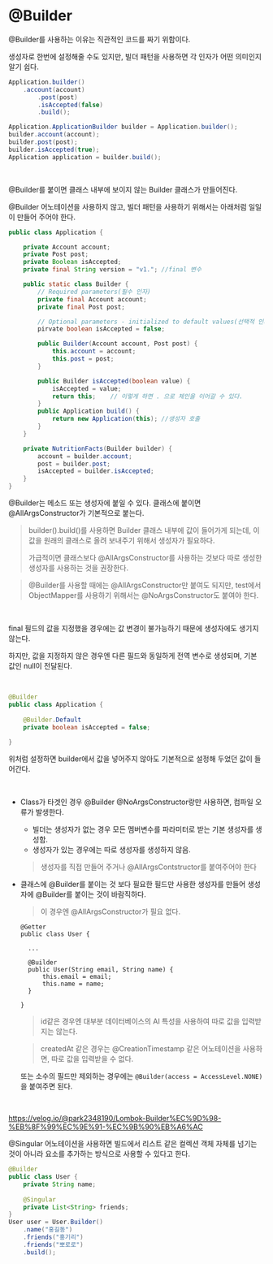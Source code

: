 # @Builder

@Builder를 사용하는 이유는 직관적인 코드를 짜기 위함이다.

생성자로 한번에 설정해줄 수도 있지만, 빌더 패턴을 사용하면 각 인자가 어떤 의미인지 알기 쉽다.

```java
Application.builder()
	.account(account)
    	.post(post)
    	.isAccepted(false)
    	.build();
```

```java
Application.ApplicationBuilder builder = Application.builder();
builder.account(account);
builder.post(post);
builder.isAccepted(true);
Application application = builder.build(); 
```

<br>

@Builder를 붙이면 클래스 내부에 보이지 않는 Builder 클래스가 만들어진다. 

@Builder 어노테이션을 사용하지 않고, 빌더 패턴을 사용하기 위해서는 아래처럼 일일이 만들어 주어야 한다.

```java
public class Application {

    private Account account;
    private Post post;
    private Boolean isAccepted;
    private final String version = "v1."; //final 변수

    public static class Builder {
        // Required parameters(필수 인자)
        private final Account account;
        private final Post post;

        // Optional parameters - initialized to default values(선택적 인자는 기본값으로 초기화)
        pirvate boolean isAccepted = false;

        public Builder(Account account, Post post) {
            this.account = account;
            this.post = post;
        }

        public Builder isAccepted(boolean value) {
            isAccepted = value;
            return this;    // 이렇게 하면 . 으로 체인을 이어갈 수 있다.
        }
        public Application build() {
            return new Application(this); //생성자 호출
        }
    }

    private NutritionFacts(Builder builder) {
        account = builder.account;
        post = builder.post;
        isAccepted = builder.isAccepted;
    }
}
```

@Builder는 메소드 또는 생성자에 붙일 수 있다. 클래스에 붙이면 @AllArgsConstructor가 기본적으로 붙는다.

> builder().build()를 사용하면 Builder 클래스 내부에 값이 들어가게 되는데, 이 값을 원래의 클래스로 올려 보내주기 위해서 생성자가 필요하다. 
>
> 가급적이면 클래스보다 @AllArgsConstructor를 사용하는 것보다 따로 생성한 생성자를 사용하는 것을 권장한다.

> @Builder를 사용할 때에는 @AllArgsConstructor만 붙여도 되지만, test에서 ObjectMapper를 사용하기 위해서는 @NoArgsConstructor도 붙여야 한다.

<br>

final 필드의 값을 지정했을 경우에는 값 변경이 불가능하기 때문에 생성자에도 생기지 않는다.

하지만, 값을 지정하지 않은 경우엔 다른 필드와 동일하게 전역 변수로 생성되며, 기본 값인 null이 전달된다.

<br>

```java
@Builder
public class Application {
    
    @Builder.Default
    private boolean isAccepted = false;
    
}
```

위처럼 설정하면 builder에서 값을 넣어주지 않아도 기본적으로 설정해 두었던 값이 들어간다.

<br>

+ Class가 타겟인 경우 @Builder @NoArgsConstructor랑만 사용하면, 컴파일 오류가 발생한다.

  + 빌더는 생성자가 없는 경우 모든 멤버변수를 파라미터로 받는 기본 생성자를 생성함.
  + 생성자가 있는 경우에는 따로 생성자를 생성하지 않음.

  > 생성자를 직접 만들어 주거나 @AllArgsContstructor를 붙여주어야 한다

+ 클래스에 @Builder를 붙이는 것 보다 필요한 필드만 사용한 생성자를 만들어 생성자에 @Builder를 붙이는 것이 바람직하다.

  > 이 경우엔 @AllArgsConstructor가 필요 없다.
  
  ```
  @Getter
  public class User {
  	
  	...
  	
  	@Builder
  	public User(String email, String name) {
  		this.email = email;
  		this.name = name;
  	}
  
  }
  ```

  > id같은 경우엔 대부분 데이터베이스의 AI 특성을 사용하여 따로 값을 입력받지는 않는다. 
  
  > createdAt 같은 경우는 @CreationTimestamp 같은 어노테이션을 사용하면, 따로 값을 입력받을 수 없다.
  
  또는 소수의 필드만 제외하는 경우에는 `@Builder(access = AccessLevel.NONE)`을 붙여주면 된다.

<br>

https://velog.io/@park2348190/Lombok-Builder%EC%9D%98-%EB%8F%99%EC%9E%91-%EC%9B%90%EB%A6%AC

@Singular 어노테이션을 사용하면 빌드에서 리스트 같은 컬렉션 객체 자체를 넘기는 것이 아니라 요소를 추가하는 방식으로 사용할 수 있다고 한다.

```java
@Builder
public class User {
    private String name;
    
    @Singular
    private List<String> friends;
}
User user = User.Builder()
    .name("홍길동")
    .friends("홍기리")
    .friends("뽀로로")
    .build();
```



